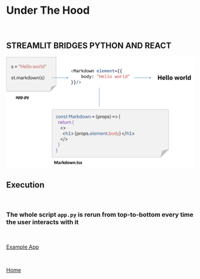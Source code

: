 # Under The Hood

</br>

## STREAMLIT BRIDGES PYTHON AND REACT

<img src="./images/python-react.png" alt="Python-React" width="600"/>

</br>

## Execution

</br>

### The whole script `app.py` is rerun from top-to-bottom every time the user interacts with it

</br>

[Example App](./counter_increment_app/app.py)

</br>

[Home](./README.md)